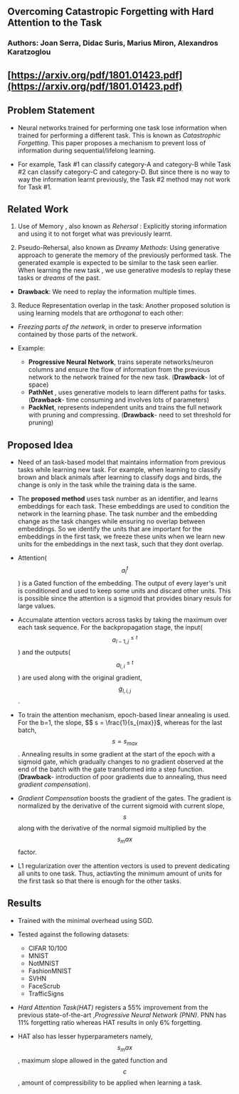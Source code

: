 ## Overcoming Catastropic Forgetting with Hard Attention to the Task 
### Authors: Joan Serra, Didac Suris, Marius Miron, Alexandros Karatzoglou
## [https://arxiv.org/pdf/1801.01423.pdf](https://arxiv.org/pdf/1801.01423.pdf)

## Problem Statement

- Neural networks trained for performing one task lose information when trained for performing a different task. This is known as *Catastrophic Forgetting*. This paper proposes a mechanism to prevent loss of information during sequential/lifelong learning. 

- For example, Task #1 can classify category-A and category-B while Task #2 can classify category-C and category-D. But since there is no way to way the information learnt previously, the Task #2 method may not work for Task #1. 

## Related Work

1. Use of Memory , also known as *Rehersal* : Explicitly storing information and using it to not forget what was previously learnt. 

2. Pseudo-Rehersal, also known as *Dreamy Methods*: Using generative approach to  generate the memory of the previously performed task. The generated example is expected to be similar to the task seen earlier. When learning the new task , we use generative modesls to replay these tasks or *dreams* of the past.
- **Drawback**: We need to replay the information multiple times. 

3. Reduce Representation overlap in the task: Another proposed solution is using learning models that are *orthogonal* to each other: 

- *Freezing parts of the network*, in order to preserve information contained by those parts of the network. 

- Example: 
	- **Progressive Neural Network**, trains seperate networks/neuron columns and ensure the flow of information from the previous network to the network trained for the new task. (**Drawback**- lot of space)
	- **PathNet** , uses generative models to learn different paths for tasks. (**Drawback**- time consuming and involves lots of parameters)
	- **PackNet**, represents independent units and trains the full network with pruning and compressing. (**Drawback**- need to set threshold for pruning)


## Proposed Idea

- Need of an task-based model that maintains information from previous tasks while learning new task. For example, when learning to classify brown and black animals after learning to classify dogs and birds, the change is only in the task while the training data is the same. 

- The **proposed method** uses task number as an identifier, and learns embeddings for each task. These embeddings are used to condition the network in the learning phase. The task number and the embedding change as the task changes while ensuring no overlap between embeddings. So we identify the units that are important for the embeddings in the first task, we freeze these units when we learn new units for the embeddings in the next task, such that they dont overlap. 

- Attention($${a_l}^{t}$$) is a Gated function of the embedding. The output of every layer's unit is conditioned and used to keep some units and discard other units. This is possible since the attention is a sigmoid that provides binary resuls for large values. 

- Accumalate attention vectors across tasks by taking the maximum over each task sequence. For the backpropagation stage, the input($$ {a_{l-1,j}^{\le t}} $$) and the outputs($$ {a_{l,i}^{\le t}} $$) are used along with the original gradient, $$g_{l,i,j}$$. 

- To train the attention mechanism, epoch-based  linear annealing is used. For the b=1, the slope, $$ s  = \frac{1}{s_{max}}$, whereas for the last batch, $$ s= s_{max}$$. Annealing results in some gradient at the start of the epoch with a sigmoid gate, which gradually changes to no gradient observed at the end of the batch with the gate transformed into a step function. (**Drawback**- introduction of poor gradients due to annealing, thus need *gradient compensation*).

- *Gradient Compensation* boosts the gradient of the gates. The gradient is normalized by the derivative of the current sigmoid with current slope,$$s$$ along with the derivative of the normal sigmoid multiplied by the $$s_max$$ factor. 
 
- L1 regularization over the attention vectors is used to prevent dedicating all units to one task. Thus, actiavting the minimum amount of units for the first task so that there is enough for the other tasks. 
 
## Results

- Trained with the minimal overhead using SGD. 

- Tested against the following datasets: 
	- CIFAR 10/100
	- MNIST
	- NotMNIST
	- FashionMNIST
	- SVHN
	- FaceScrub
	- TrafficSigns


- *Hard Attention Task(HAT)* registers a 55% improvement from the previous state-of-the-art ,*Progressive Neural Network (PNN)*. PNN has 11% forgetting ratio whereas HAT results in only 6% forgetting. 

- HAT also has lesser hyperparameters namely, $$s_max$$, maximum slope allowed in the gated function and $$c$$, amount of compressibility to be applied when learning a task. 